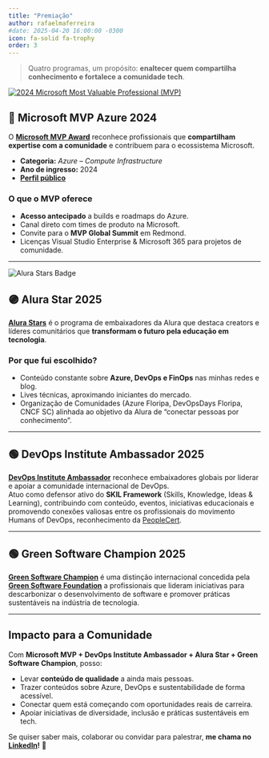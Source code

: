 ```yaml
---
title: "Premiação"
author: rafaelmaferreira
#date: 2025-04-20 16:00:00 -0300
icon: fa-solid fa-trophy
order: 3
---
```



> Quatro programas, um propósito: **enaltecer quem compartilha conhecimento e fortalece a comunidade tech**.

[![2024 Microsoft Most Valuable Professional (MVP)](https://images.credly.com/size/340x340/images/9e9359a4-fe7e-4e02-8eb0-6c2b7947345a/image.png)](https://www.credly.com/badges/31b57dfa-d1f3-495a-8329-9af19b26180b/public_url/ "2024 Microsoft Most Valuable Professional (MVP)")

## 🔵 Microsoft MVP Azure 2024

O [**Microsoft MVP Award**](https://mvp.microsoft.com/) reconhece profissionais que **compartilham expertise com a comunidade** e contribuem para o ecossistema Microsoft.

- **Categoria:** *Azure – Compute Infrastructure*  
- **Ano de ingresso:** 2024  
- [**Perfil público**](https://mvp.microsoft.com/pt-BR/mvp/profile/627d5ac9-f704-4768-81a7-5c580283881d)

### O que o MVP oferece
- **Acesso antecipado** a builds e roadmaps do Azure.  
- Canal direto com times de produto na Microsoft.  
- Convite para o **MVP Global Summit** em Redmond.  
- Licenças Visual Studio Enterprise & Microsoft 365 para projetos de comunidade.

---

![Alura Stars Badge](https://stoblobcertificados011.blob.core.windows.net/imagens-blog/posts/alura.png)

## 🟣 Alura Star 2025

[**Alura Stars**](https://www.alura.com.br/stars) é o programa de embaixadores da Alura que destaca creators e líderes comunitários que **transformam o futuro pela educação em tecnologia**.

### Por que fui escolhido?
- Conteúdo constante sobre **Azure, DevOps e FinOps** nas minhas redes e blog.  
- Lives técnicas, aproximando iniciantes do mercado.  
- Organização de Comunidades (Azure Floripa, DevOpsDays Floripa, CNCF SC) alinhada ao objetivo da Alura de “conectar pessoas por conhecimento”.

---

## 🟢 DevOps Institute Ambassador 2025

[**DevOps Institute Ambassador**](https://stoblobcertificados011.blob.core.windows.net/certificados/2025-05-DevOpsInstituteAmbassadors.pdf) reconhece embaixadores globais por liderar e apoiar a comunidade internacional de DevOps.  
Atuo como defensor ativo do **SKIL Framework** (Skills, Knowledge, Ideas & Learning), contribuindo com conteúdo, eventos, iniciativas educacionais e promovendo conexões valiosas entre os profissionais do movimento Humans of DevOps, reconhecimento da [PeopleCert](https://www.peoplecert.org/peoplecert-ambassadors).

---

## 🟢 Green Software Champion 2025

[**Green Software Champion**](https://champions.greensoftware.foundation/champions/rafael-ferreira/) é uma distinção internacional concedida pela [**Green Software Foundation**](https://greensoftware.foundation/) a profissionais que lideram iniciativas para descarbonizar o desenvolvimento de software e promover práticas sustentáveis na indústria de tecnologia.

---

## Impacto para a Comunidade

Com **Microsoft MVP + DevOps Institute Ambassador + Alura Star + Green Software Champion**, posso:

- Levar **conteúdo de qualidade** a ainda mais pessoas.  
- Trazer conteúdos sobre Azure, DevOps e sustentabilidade de forma acessível.  
- Conectar quem está começando com oportunidades reais de carreira.  
- Apoiar iniciativas de diversidade, inclusão e práticas sustentáveis em tech.

Se quiser saber mais, colaborar ou convidar para palestrar, **me chama no [LinkedIn](https://www.linkedin.com/in/rafaelmaferreira/)!** 🚀
